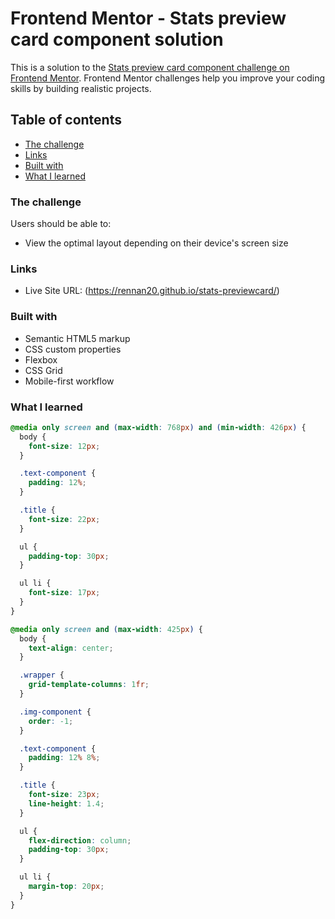 # Frontend Mentor - Stats preview card component solution

This is a solution to the [Stats preview card component challenge on Frontend Mentor](https://www.frontendmentor.io/challenges/stats-preview-card-component-8JqbgoU62). Frontend Mentor challenges help you improve your coding skills by building realistic projects.

## Table of contents

- [The challenge](#the-challenge)
- [Links](#links)
- [Built with](#built-with)
- [What I learned](#what-i-learned)

### The challenge

Users should be able to:

- View the optimal layout depending on their device's screen size

### Links

- Live Site URL: (https://rennan20.github.io/stats-previewcard/)

### Built with

- Semantic HTML5 markup
- CSS custom properties
- Flexbox
- CSS Grid
- Mobile-first workflow

### What I learned

```css
@media only screen and (max-width: 768px) and (min-width: 426px) {
  body {
    font-size: 12px;
  }

  .text-component {
    padding: 12%;
  }

  .title {
    font-size: 22px;
  }

  ul {
    padding-top: 30px;
  }

  ul li {
    font-size: 17px;
  }
}

@media only screen and (max-width: 425px) {
  body {
    text-align: center;
  }

  .wrapper {
    grid-template-columns: 1fr;
  }

  .img-component {
    order: -1;
  }

  .text-component {
    padding: 12% 8%;
  }

  .title {
    font-size: 23px;
    line-height: 1.4;
  }

  ul {
    flex-direction: column;
    padding-top: 30px;
  }

  ul li {
    margin-top: 20px;
  }
}
```
